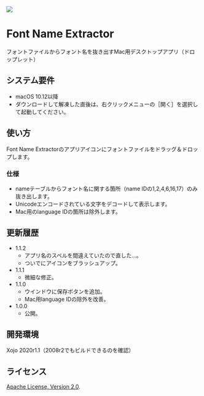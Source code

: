 ![](https://tama-san.com/icon/icon128_FontNameExtractor_new.png)

# Font Name Extractor
フォントファイルからフォント名を抜き出すMac用デスクトップアプリ（ドロップレット）

## システム要件
* macOS 10.12以降
* ダウンロードして解凍した直後は、右クリックメニューの［開く］を選択して起動してください。

## 使い方
Font Name Extractorのアプリアイコンにフォントファイルをドラッグ＆ドロップします。

### 仕様
* nameテーブルからフォント名に関する箇所（name IDの1,2,4,6,16,17）のみ抜き出します。
* Unicodeエンコードされている文字をデコードして表示します。
* Mac用のlanguage IDの箇所は除外します。

## 更新履歴
* 1.1.2
	* アプリ名のスペルを間違えていたので直した…。
	* ついでにアイコンをブラッシュアップ。
* 1.1.1
	* 微細な修正。
* 1.1.0
	* ウインドウに保存ボタンを追加。
	* Mac用language IDの除外を改善。
* 1.0.0
	* 公開。
	
## 開発環境
Xojo 2020r1.1（2008r2でもビルドできるのを確認）

## ライセンス
 [Apache License, Version 2.0](http://www.apache.org/licenses/LICENSE-2.0).